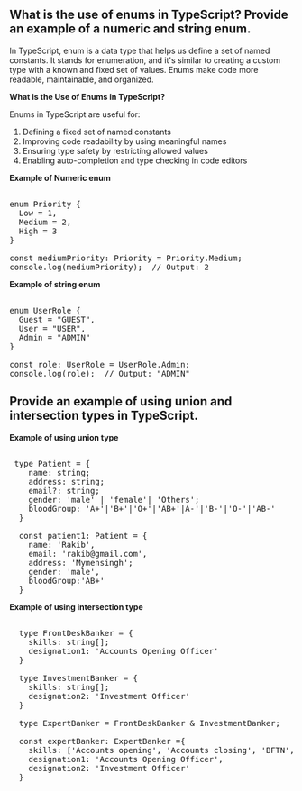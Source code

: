 ## What is the use of enums in TypeScript? Provide an example of a numeric and string enum.

In TypeScript, enum is a data type that helps us define a set of named constants. It stands for enumeration, and it's similar to creating a custom type with a known and fixed set of values. Enums make code more readable, maintainable, and organized.


**What is the Use of Enums in TypeScript?**

Enums in TypeScript are useful for:

1. Defining a fixed set of named constants
2. Improving code readability by using meaningful names
3. Ensuring type safety by restricting allowed values
4. Enabling auto-completion and type checking in code editors


**Example of Numeric enum**
<pre> 
enum Priority {
  Low = 1,
  Medium = 2,
  High = 3
}

const mediumPriority: Priority = Priority.Medium;
console.log(mediumPriority);  // Output: 2 </pre>


**Example of string enum**
<pre> 
enum UserRole {
  Guest = "GUEST",      
  User = "USER",       
  Admin = "ADMIN"        
}

const role: UserRole = UserRole.Admin;
console.log(role);  // Output: "ADMIN" </pre>


## Provide an example of using union and intersection types in TypeScript.

**Example of using union type**
<pre> 
 type Patient = {
    name: string;
    address: string;
    email?: string;
    gender: 'male' | 'female'| 'Others';
    bloodGroup: 'A+'|'B+'|'O+'|'AB+'|A-'|'B-'|'O-'|'AB-'
  }

  const patient1: Patient = {
    name: 'Rakib',
    email: 'rakib@gmail.com',
    address: 'Mymensingh';
    gender: 'male',
    bloodGroup:'AB+'
  }
</pre>


**Example of using intersection type**
<pre> 
  type FrontDeskBanker = {
    skills: string[];
    designation1: 'Accounts Opening Officer'
  }

  type InvestmentBanker = {
    skills: string[];
    designation2: 'Investment Officer'
  }

  type ExpertBanker = FrontDeskBanker & InvestmentBanker;

  const expertBanker: ExpertBanker ={
    skills: ['Accounts opening', 'Accounts closing', 'BFTN', 'Investment Proposal'],
    designation1: 'Accounts Opening Officer',
    designation2: 'Investment Officer'
  }
 </pre>

